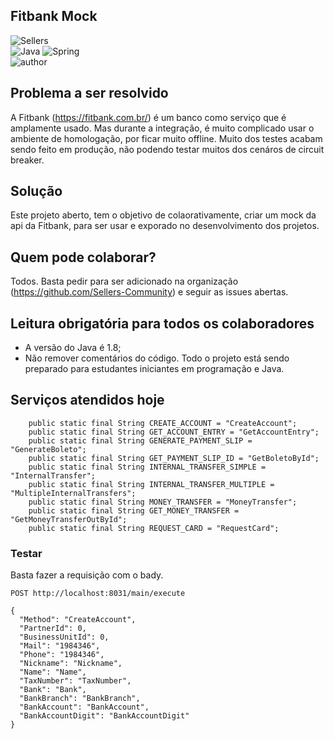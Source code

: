 ## Fitbank Mock

![Sellers](https://img.shields.io/badge/project-%20Sellers%20Developer%20Community%20-orange) <br>
![Java](https://img.shields.io/badge/java-%23ED8B00.svg?style=for-the-badge&logo=java&logoColor=white)
![Spring](https://img.shields.io/badge/spring-%236DB33F.svg?style=for-the-badge&logo=spring&logoColor=white) <br>
![author](https://img.shields.io/badge/author-Marcelo%20Vieira-success)

## Problema a ser resolvido
A Fitbank (https://fitbank.com.br/) é um banco como serviço que é amplamente usado.
Mas durante a integração, é muito complicado usar o ambiente de homologação, por ficar muito offline.
Muito dos testes acabam sendo feito em produção, não podendo testar muitos dos cenáros de circuit breaker.

## Solução
Este projeto aberto, tem o objetivo de colaorativamente, criar um mock da api da Fitbank, para ser usar e exporado no desenvolvimento 
dos projetos.

## Quem pode colaborar?
Todos. Basta pedir para ser adicionado na organização (https://github.com/Sellers-Community) e seguir as issues abertas.

## Leitura obrigatória para todos os colaboradores
* A versão do Java é 1.8;
* Não remover comentários do código. Todo o projeto está sendo preparado para estudantes iniciantes em programação e Java.

## Serviços atendidos hoje
```
    public static final String CREATE_ACCOUNT = "CreateAccount";
    public static final String GET_ACCOUNT_ENTRY = "GetAccountEntry";
    public static final String GENERATE_PAYMENT_SLIP = "GenerateBoleto";
    public static final String GET_PAYMENT_SLIP_ID = "GetBoletoById";
    public static final String INTERNAL_TRANSFER_SIMPLE = "InternalTransfer";
    public static final String INTERNAL_TRANSFER_MULTIPLE = "MultipleInternalTransfers";
    public static final String MONEY_TRANSFER = "MoneyTransfer";
    public static final String GET_MONEY_TRANSFER = "GetMoneyTransferOutById";
    public static final String REQUEST_CARD = "RequestCard";
```

### Testar
Basta fazer a requisição com o bady.

```
POST http://localhost:8031/main/execute
```

```
{
  "Method": "CreateAccount",
  "PartnerId": 0,
  "BusinessUnitId": 0,
  "Mail": "1984346",
  "Phone": "1984346",
  "Nickname": "Nickname",
  "Name": "Name",
  "TaxNumber": "TaxNumber",
  "Bank": "Bank",
  "BankBranch": "BankBranch",
  "BankAccount": "BankAccount",
  "BankAccountDigit": "BankAccountDigit"
}
```